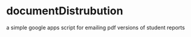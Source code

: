 documentDistrubution
====================

a simple google apps script for emailing pdf versions of student reports